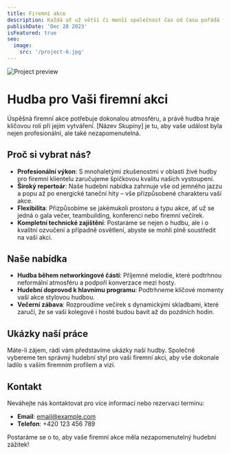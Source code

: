 ```yaml
---
title: Firemní akce
description: Každá ať už větší či menší společnost čas od času pořádá firemní večírky pro své zaměstnance a chce udělat co nejlepší dojem nejen na své současné i budoucí zákazníky či obchodní partnery. I na tyto akce si můžete objednat naší hudební kapelu.
publishDate: 'Dec 28 2023'
isFeatured: true
seo:
  image:
    src: '/project-6.jpg'
---
```


![Project preview](/project-6.jpg)

# Hudba pro Vaši firemní akci

Úspěšná firemní akce potřebuje dokonalou atmosféru, a právě hudba hraje klíčovou roli při jejím vytváření. [Název Skupiny] je tu, aby vaše událost byla nejen profesionální, ale také nezapomenutelná.

## Proč si vybrat nás?

- **Profesionální výkon**: S mnohaletými zkušenostmi v oblasti živé hudby pro firemní klientelu zaručujeme špičkovou kvalitu našich vystoupení.
- **Široký repertoár**: Naše hudební nabídka zahrnuje vše od jemného jazzu a popu až po energické taneční hity – vše přizpůsobené charakteru vaší akce.
- **Flexibilita**: Přizpůsobíme se jakémukoli prostoru a typu akce, ať už se jedná o gala večer, teambuilding, konferenci nebo firemní večírek.
- **Kompletní technické zajištění**: Postaráme se nejen o hudbu, ale i o kvalitní ozvučení a případně osvětlení, abyste se mohli plně soustředit na vaši akci.

## Naše nabídka

- **Hudba během networkingové části**: Příjemné melodie, které podtrhnou neformální atmosféru a podpoří konverzace mezi hosty.
- **Hudební doprovod k hlavnímu programu**: Podtrhneme klíčové momenty vaší akce stylovou hudbou.
- **Večerní zábava**: Rozproudíme večírek s dynamickými skladbami, které zaručí, že se vaši kolegové i hosté budou bavit až do pozdních hodin.

## Ukázky naší práce

Máte-li zájem, rádi vám představíme ukázky naší hudby. Společně vybereme ten správný hudební styl pro vaši firemní akci, aby vše dokonale ladilo s vaším firemním profilem a vizí.

## Kontakt

Neváhejte nás kontaktovat pro více informací nebo rezervaci termínu:

- **Email**: [email@example.com](mailto:email@example.com)
- **Telefon**: +420 123 456 789

Postaráme se o to, aby vaše firemní akce měla nezapomenutelný hudební zážitek!
